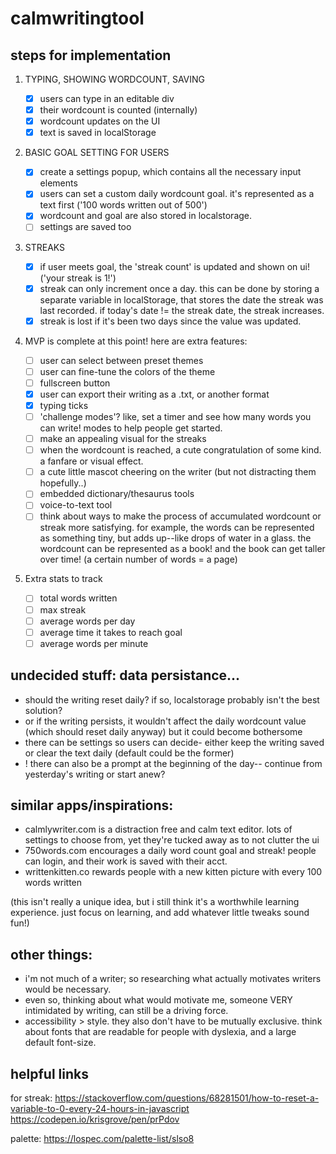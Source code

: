 # calmwritingtool

## steps for implementation

1. TYPING, SHOWING WORDCOUNT, SAVING

   - [x] users can type in an editable div
   - [x] their wordcount is counted (internally)
   - [x] wordcount updates on the UI
   - [x] text is saved in localStorage

2. BASIC GOAL SETTING FOR USERS

   - [x] create a settings popup, which contains all the necessary input elements
   - [x] users can set a custom daily wordcount goal. it's represented as a text first ('100 words written out of 500')
   - [x] wordcount and goal are also stored in localstorage.
   - [ ] settings are saved too

3. STREAKS

   - [x] if user meets goal, the 'streak count' is updated and shown on ui! ('your streak is 1!')
   - [x] streak can only increment once a day. this can be done by storing a separate variable in localStorage, that stores the date the streak was last recorded. if today's date != the streak date, the streak increases.
   - [x] streak is lost if it's been two days since the value was updated.

4. MVP is complete at this point! here are extra features:

   - [ ] user can select between preset themes
   - [ ] user can fine-tune the colors of the theme
   - [ ] fullscreen button
   - [x] user can export their writing as a .txt, or another format
   - [x] typing ticks
   - [ ] 'challenge modes'? like, set a timer and see how many words you can write! modes to help people get started.
   - [ ] make an appealing visual for the streaks
   - [ ] when the wordcount is reached, a cute congratulation of some kind. a fanfare or visual effect.
   - [ ] a cute little mascot cheering on the writer (but not distracting them hopefully..)
   - [ ] embedded dictionary/thesaurus tools
   - [ ] voice-to-text tool
   - [ ] think about ways to make the process of accumulated wordcount or streak more satisfying. for example, the words can be represented as something tiny, but adds up--like drops of water in a glass. the wordcount can be represented as a book! and the book can get taller over time! (a certain number of words = a page)

5. Extra stats to track
   - [ ] total words written
   - [ ] max streak
   - [ ] average words per day
   - [ ] average time it takes to reach goal
   - [ ] average words per minute

## undecided stuff: data persistance...

- should the writing reset daily? if so, localstorage probably isn't the best solution?
- or if the writing persists, it wouldn't affect the daily wordcount value (which should reset daily anyway) but it could become bothersome
- there can be settings so users can decide- either keep the writing saved or clear the text daily (default could be the former)
- ! there can also be a prompt at the beginning of the day-- continue from yesterday's writing or start anew?

## similar apps/inspirations:

- calmlywriter.com is a distraction free and calm text editor. lots of settings to choose from, yet they're tucked away as to not clutter the ui
- 750words.com encourages a daily word count goal and streak! people can login, and their work is saved with their acct.
- writtenkitten.co rewards people with a new kitten picture with every 100 words written

(this isn't really a unique idea, but i still think it's a worthwhile learning experience. just focus on learning, and add whatever little tweaks sound fun!)

## other things:

- i'm not much of a writer; so researching what actually motivates writers would be necessary.
- even so, thinking about what would motivate me, someone VERY intimidated by writing, can still be a driving force.
- accessibility > style. they also don't have to be mutually exclusive. think about fonts that are readable for people with dyslexia, and a large default font-size.

## helpful links

for streak:
https://stackoverflow.com/questions/68281501/how-to-reset-a-variable-to-0-every-24-hours-in-javascript
https://codepen.io/krisgrove/pen/prPdov

palette:
https://lospec.com/palette-list/slso8
